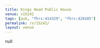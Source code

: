 ```yaml
---
title: Kings Head Public House
venue: v15242
tags: [pub, "fhrs:414329", "fhrs:428105"]
permalink: /v/15242/
layout: venue
---
```

null